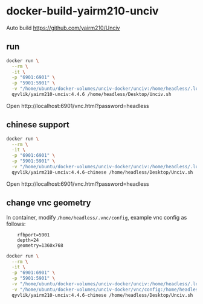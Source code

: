 # docker-build-yairm210-unciv

Auto build https://github.com/yairm210/Unciv

## run

```bash
docker run \
  --rm \
  -it \
  -p "6901:6901" \
  -p "5901:5901" \
  -v "/home/ubuntu/docker-volumes/unciv-docker/unciv:/home/headless/.local/share/Unciv" \
  qyvlik/yairm210-unciv:4.4.6 /home/headless/Desktop/Unciv.sh
```

Open http://localhost:6901/vnc.html?password=headless

## chinese support

```bash
docker run \
  --rm \
  -it \
  -p "6901:6901" \
  -p "5901:5901" \
  -v "/home/ubuntu/docker-volumes/unciv-docker/unciv:/home/headless/.local/share/Unciv" \
  qyvlik/yairm210-unciv:4.4.6-chinese /home/headless/Desktop/Unciv.sh 
```

Open http://localhost:6901/vnc.html?password=headless

## change vnc geometry

In container, modify `/home/headless/.vnc/config`, example vnc config as follows:

```dotenv
    rfbport=5901
    depth=24
    geometry=1360x768
```

```bash
docker run \
  --rm \
  -it \
  -p "6901:6901" \
  -p "5901:5901" \
  -v "/home/ubuntu/docker-volumes/unciv-docker/unciv:/home/headless/.local/share/Unciv" \
  -v "/home/ubuntu/docker-volumes/unciv-docker/vnc/config:/home/headless/.vnc/config" \
  qyvlik/yairm210-unciv:4.4.6-chinese /home/headless/Desktop/Unciv.sh 
```
